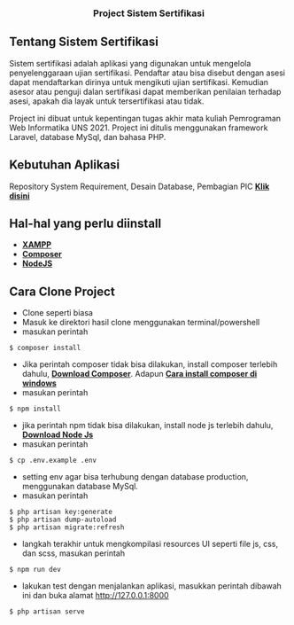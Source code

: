 <h3 align="center">Project Sistem Sertifikasi</h3>

## Tentang Sistem Sertifikasi

Sistem sertifikasi adalah aplikasi yang digunakan untuk mengelola penyelenggaraan ujian sertifikasi. Pendaftar atau bisa disebut dengan asesi dapat mendaftarkan dirinya untuk mengikuti ujian sertifikasi. Kemudian asesor atau penguji dalan sertifikasi dapat memberikan penilaian terhadap asesi, apakah dia layak untuk tersertifikasi atau tidak.

Project ini dibuat untuk kepentingan tugas akhir mata kuliah Pemrograman Web Informatika UNS 2021. Project ini ditulis menggunakan framework Laravel, database MySql, dan bahasa PHP.

## Kebutuhan Aplikasi

Repository System Requirement, Desain Database, Pembagian PIC  **[Klik disini](https://drive.google.com/drive/folders/1U91d-owUiNxtQr45g5J4R9XwKedB1s_x?usp=sharing)**

## Hal-hal yang perlu diinstall
- **[XAMPP](https://www.apachefriends.org/download.html)**
- **[Composer](https://getcomposer.org/)**
- **[NodeJS](https://nodejs.org/en/)**

## Cara Clone Project

- Clone seperti biasa
- Masuk ke direktori hasil clone menggunakan terminal/powershell
- masukan perintah 
```
$ composer install
```
- Jika perintah composer tidak bisa dilakukan, install composer terlebih dahulu, **[Download Composer](https://getcomposer.org/download/)**. Adapun **[Cara install composer di windows](https://www.codepolitan.com/tutorial-menginstall-composer-di-windows-10)**
- masukan perintah 
```
$ npm install
```
- jika perintah npm tidak bisa dilakukan, install node js terlebih dahulu, **[Download Node Js](https://nodejs.org/en/download/)**
- masukan perintah 
```
$ cp .env.example .env
```
- setting env agar bisa terhubung dengan database production, menggunakan database MySql.
- masukan perintah 
```
$ php artisan key:generate
$ php artisan dump-autoload
$ php artisan migrate:refresh
```
- langkah terakhir untuk mengkompilasi resources UI seperti file js, css, dan scss, masukan perintah
```
$ npm run dev
```
- lakukan test dengan menjalankan aplikasi, masukkan perintah dibawah ini dan buka alamat http://127.0.0.1:8000
```
$ php artisan serve
```
